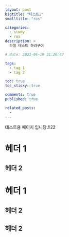 ```yaml
---
layout: post
bigtitle: "테스트1"
smalltitle: "ros"

categories:
  - study
  - ros
description: >
  파일 테스트 하려구여

# date: 2023-06-19 21:26:47

tags:
  - tag 1
  - tag 2

toc: true
toc_sticky: true

comments: true
published: true

related_posts:
  -
---
```


테스트용 페이지 입니당.!!22

# 헤더 1

## 헤더 2

# 헤더 1

## 헤더 2

## 헤더 2
